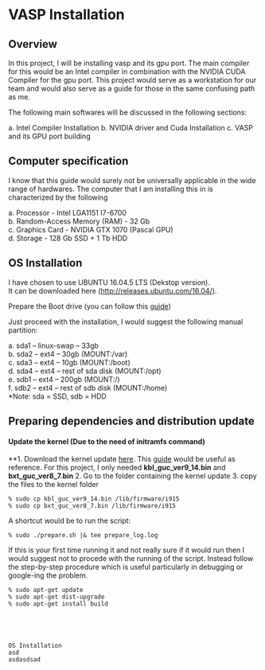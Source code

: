# VASP Installation

## Overview

In this project, I will be installing vasp and its gpu port. The main compiler for this would be an Intel compiler in combination with the NVIDIA CUDA Compiler for the gpu port. This project would serve as a workstation for our team and would also serve as a guide for those in the same confusing path as me. 

The following main softwares will be discussed in the following sections:

a. Intel Compiler Installation
b. NVIDIA driver and Cuda Installation
c. VASP and its GPU port building 

## Computer specification

I know that this guide would surely not be universally applicable in the wide range of hardwares. The computer that I am installing this in is characterized by the following

a. Processor - Intel LGA1151 I7-6700 \
b. Random-Access Memory (RAM) - 32 Gb \
c. Graphics Card - NVIDIA GTX 1070 (Pascal GPU) \
d. Storage - 128 Gb SSD + 1 Tb HDD

## OS Installation

I have chosen to use UBUNTU 16.04.5 LTS (Dekstop version). \
It can be downloaded here (http://releases.ubuntu.com/16.04/). 

Prepare the Boot drive (you can follow this [guide](https://www.howtogeek.com/howto/linux/create-a-bootable-ubuntu-usb-flash-drive-the-easy-way/))

Just proceed with the installation, I would suggest the following manual partition:

a.  sda1 – linux-swap – 33gb \
b. sda2 – ext4 – 30gb (MOUNT:/var) \
c.  sda3 – ext4 – 10gb (MOUNT:/boot) \
d. sda4 – ext4 – rest of sda disk (MOUNT:/opt) \
e.  sdb1 – ext4 – 200gb (MOUNT:/) \
f. sdb2 – ext4 – rest of sdb disk (MOUNT:/home) \
*Note: sda = SSD, sdb = HDD

## Preparing dependencies and distribution update

#### Update the kernel (Due to the need of initramfs command)

**1. Download the kernel update [here](https://git.kernel.org/pub/scm/linux/kernel/git/firmware/linux-firmware.git/tree/i915). This [guide](https://askubuntu.com/questions/832524/updated-kernel-to-4-8-now-missing-firmware-warnings/832528#832528) would be useful as reference. For this project, I only needed **kbl_guc_ver9_14.bin** and **bxt_guc_ver8_7.bin**
2. Go to the folder containing the kernel update
3. copy the files to the kernel folder
```shell
% sudo cp kbl_guc_ver9_14.bin /lib/firmware/i915
% sudo cp bxt_guc_ver8_7.bin /lib/firmware/i915
```

A shortcut would be to run the script:

```shell
% sudo ./prepare.sh |& tee prepare_log.log
```

If this is your first time running it and not really sure if it would run then I would suggest not to procede with the running of the script. Instead follow the step-by-step procedure which is useful particularly in debugging or google-ing the problem. 

```shell
% sudo apt-get update 
% sudo apt-get dist-upgrade
% sudo apt-get install build





OS Installation 
asd
asdasdsad
